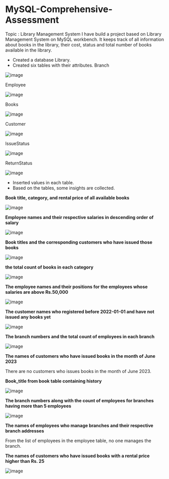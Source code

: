 # MySQL-Comprehensive-Assessment

Topic : Library Management System
I have build a project based on Library Management System on MySQL workbench. It keeps track of all information about books in the library, their cost, status and total number of books available in the library.

* Created a database Library.
* Created six tables with their attributes.
 Branch
  
![image](https://github.com/Anjalisj4g/MySQL-Comprehensive-Assessment/assets/162909803/e1fb0a58-6e0d-4b79-b556-3f7303018b2e)

Employee

![image](https://github.com/Anjalisj4g/MySQL-Comprehensive-Assessment/assets/162909803/bc81d428-cc25-44f1-badf-21da166b32d3)

Books

![image](https://github.com/Anjalisj4g/MySQL-Comprehensive-Assessment/assets/162909803/0f01e957-6c80-4a86-a04e-d144bff9be9b)

Customer

![image](https://github.com/Anjalisj4g/MySQL-Comprehensive-Assessment/assets/162909803/acdb6041-43a1-4cb7-bd4b-30cb63362fe1)

IssueStatus

![image](https://github.com/Anjalisj4g/MySQL-Comprehensive-Assessment/assets/162909803/83ca3a29-9502-4851-9669-8fcc712af25e)

ReturnStatus

![image](https://github.com/Anjalisj4g/MySQL-Comprehensive-Assessment/assets/162909803/c28ddfdb-df95-47b0-8c37-25d5caed7c7e)

* Inserted values in each table.
* Based on the tables, some insights are collected.
  
**Book title, category, and rental price of all available books**

![image](https://github.com/Anjalisj4g/MySQL-Comprehensive-Assessment/assets/162909803/f52e5d90-7f06-4fba-aed6-203f9a1cfc0e)

**Employee names and their respective salaries in descending order of salary**

![image](https://github.com/Anjalisj4g/MySQL-Comprehensive-Assessment/assets/162909803/c3c2df57-7f42-4639-a877-9ec9a3f27022)

**Book titles and the corresponding customers who have issued those books**

![image](https://github.com/Anjalisj4g/MySQL-Comprehensive-Assessment/assets/162909803/45c8dcbf-d5a4-4518-bcac-6a6077943571)

**the total count of books in each category**

![image](https://github.com/Anjalisj4g/MySQL-Comprehensive-Assessment/assets/162909803/63da455c-e021-4b8d-8496-341faa9deed6)

**The employee names and their positions for the employees whose salaries are above Rs.50,000**

![image](https://github.com/Anjalisj4g/MySQL-Comprehensive-Assessment/assets/162909803/51139541-9b66-4dfa-8651-ebc528dcd4e1)

**The customer names who registered before 2022-01-01 and have not issued any books yet**

![image](https://github.com/Anjalisj4g/MySQL-Comprehensive-Assessment/assets/162909803/fa0f49f9-7fe1-49a8-9ffd-1f9107978089)

 **The branch numbers and the total count of employees in each branch**

 ![image](https://github.com/Anjalisj4g/MySQL-Comprehensive-Assessment/assets/162909803/3e187957-0ec3-4efe-b3a3-aa04e013f618)

 **The names of customers who have issued books in the month of June 2023**

 There are no customers who issues books in the month of June 2023.

 **Book_title from book table containing history**

![image](https://github.com/Anjalisj4g/MySQL-Comprehensive-Assessment/assets/162909803/3ac4a76c-dc47-402a-b001-c0828549b018)

**The branch numbers along with the count of employees for branches having more than 5 employees**

![image](https://github.com/Anjalisj4g/MySQL-Comprehensive-Assessment/assets/162909803/56767b79-9614-4518-b41c-f1c2b0809f8c)

**The names of employees who manage branches and their respective branch addresses**

From the list of employees in the employee table, no one manages the branch.

**The names of customers who have issued books with a rental price higher than Rs. 25**

![image](https://github.com/Anjalisj4g/MySQL-Comprehensive-Assessment/assets/162909803/2b9d3fed-541a-4f12-8801-52f229f89e1d)











